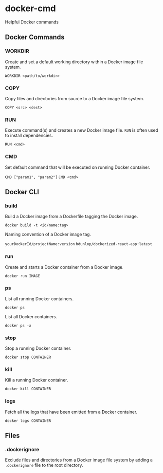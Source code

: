 # docker-cmd
Helpful Docker commands

## Docker Commands

### WORKDIR
Create and set a default working directory within a Docker image file system.

`WORKDIR <path/to/workdir>`

### COPY
Copy files and directories from source to a Docker image file system.

`COPY <src> <dest>`

### RUN
Execute command(s) and creates a new Docker image file. `RUN` is often used to install dependencies.

`RUN <cmd>`

### CMD
Set default command that will be executed on running Docker container.

`CMD ["param1", "param2"]`
`CMD <cmd>`

## Docker CLI

### build 
Build a Docker image from a Dockerfile tagging the Docker image.

`docker build -t <id/name:tag>`

Naming convention of a Docker image tag.

`yourDockerId/projectName:version`
`bdunlop/dockerized-react-app:latest`

### run
Create and starts a Docker container from a Docker image.

`docker run IMAGE`

### ps
List all running Docker containers.

`docker ps`

List all Docker containers.

`docker ps -a`

### stop
Stop a running Docker container.

`docker stop CONTAINER`

### kill
Kill a running Docker container.

`docker kill CONTAINER`

### logs
Fetch all the logs that have been emitted from a Docker container.

`docker logs CONTAINER`

## Files

### .dockerignore 
Exclude files and directories from a Docker image file system by adding a `.dockerignore` file to the root directory.
